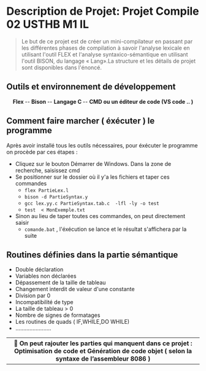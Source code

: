 # Description de Projet: Projet Compile 02 USTHB M1 IL

> Le but de ce projet est de créer un mini-compilateur en passant par les différentes phases de compilation à savoir l'analyse lexicale en utilisant l'outil
FLEX et l'analyse syntaxico-sémantique en utilisant l'outil BISON, du langage « Lang».La structure et les détails de projet sont disponibles dans l'énoncé.

##  Outils et environnement de développement 
<div align="center">
       <b> Flex </b>
    -- <b> Bison </b>
    -- <b> Langage C </b>
    -- <b> CMD ou un éditeur de code (VS code .. ) </b>
</div>

## Comment faire marcher ( éxécuter ) le programme
Après avoir installé tous les outils nécessaires, pour éxécuter le programme on procède par ces étapes : 
- Cliquez sur le bouton Démarrer de Windows. Dans la zone de recherche, saisissez cmd 
- Se positionner sur le dossier où il y'a les fichiers et taper ces commandes 
  - `flex PartieLex.l`
  - `bison -d PartieSyntax.y`
  - `gcc lex.yy.c PartieSyntax.tab.c  -lfl -ly -o test`
  - `test  < MonExemple.txt` 
- Sinon au lieu de taper toutes ces commandes, on peut directement saisir  
  - `comande.bat` , l'éxécution se lance et le résultat s'affichera par la suite

## Routines définies dans la partie sémantique 
- Double déclaration
- Variables non déclarées 
- Dépassement de la taille de tableau
- Changement interdit de valeur d'une constante
- Division par 0
- Incompatibilité de type
- La taille de tableau > 0
- Nombre de signes de formatages 
- Les routines de quads ( IF,WHILE,DO WHILE)
- .......................


<table align="center">
  <tr>
    <th>
    📝 On peut rajouter les parties qui manquent dans ce projet : Optimisation de code et Génération de code objet ( selon la syntaxe de l’assembleur 8086 )
    </th>
  </tr>
</table>
